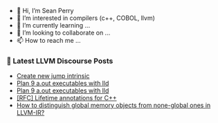 - 👋 Hi, I’m Sean Perry
- 👀 I’m interested in compilers (c++, COBOL, llvm)
- 🌱 I’m currently learning ...
- 💞️ I’m looking to collaborate on ...
- 📫 How to reach me ...

<!---
s66perry/s66perry is a ✨ special ✨ repository because its `README.md` (this file) appears on your GitHub profile.
You can click the Preview link to take a look at your changes.
--->
### 📕 Latest LLVM Discourse Posts

<!-- DISCOURSE-LLVM:START -->
- [Create new jump intrinsic](https://discourse.llvm.org/t/create-new-jump-intrinsic/61451#post_1)
- [Plan 9 a.out executables with lld](https://discourse.llvm.org/t/plan-9-a-out-executables-with-lld/61438#post_5)
- [Plan 9 a.out executables with lld](https://discourse.llvm.org/t/plan-9-a-out-executables-with-lld/61438#post_4)
- [[RFC] Lifetime annotations for C++](https://discourse.llvm.org/t/rfc-lifetime-annotations-for-c/61377#post_13)
- [How to distinguish global memory objects from none-global ones in LLVM-IR?](https://discourse.llvm.org/t/how-to-distinguish-global-memory-objects-from-none-global-ones-in-llvm-ir/4617#post_6)
<!-- DISCOURSE-LLVM:END -->
